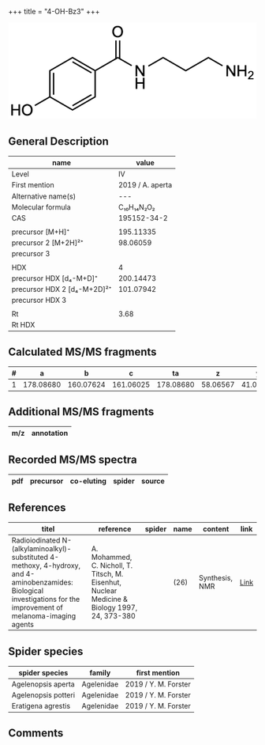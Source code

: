 +++
title = "4-OH-Bz3"
+++

![](/img/4-OH-Bz3.png)

## General Description

| name                        | value            |
|-----------------------------|------------------|
| Level                       | IV               |
| First mention               | 2019 / A. aperta |
| Alternative name(s)         | ---              |
| Molecular formula           | C₁₀H₁₄N₂O₂       |
| CAS                         | 195152-34-2      |
|                             |                  |
| precursor   [M+H]⁺          | 195.11335        |
| precursor 2 [M+2H]²⁺        | 98.06059         |
| precursor 3                 |                  |
|                             |                  |
| HDX                         | 4                |
| precursor HDX   [d₄-M+D]⁺   | 200.14473        |
| precursor HDX 2 [d₄-M+2D]²⁺ | 101.07942        |
| precursor HDX 3             |                  |
|                             |                  |
| Rt                          | 3.68             |
| Rt HDX                      |                  |

## Calculated MS/MS fragments

| # | a         | b         | c         | ta        | z        | y        | tz       |
|---|-----------|-----------|-----------|-----------|----------|----------|----------|
| 1 | 178.08680 | 160.07624 | 161.06025 | 178.08680 | 58.06567 | 41.03912 | 75.09222 |

## Additional MS/MS fragments

| m/z       | annotation |
|-----------|------------|

## Recorded MS/MS spectra

| pdf | precursor | co-eluting  | spider    | source                       |
|-----|-----------|-------------|-----------|------------------------------|

## References

| titel                                                                                                                                                                | reference                                                                                     | spider | name | content        | link                                                  |
|----------------------------------------------------------------------------------------------------------------------------------------------------------------------|-----------------------------------------------------------------------------------------------|--------|------|----------------|-------------------------------------------------------|
| Radioiodinated N-(alkylaminoalkyl)-substituted 4-methoxy, 4-hydroxy, and 4-aminobenzamides: Biological investigations for the improvement of melanoma-imaging agents | A. Mohammed, C. Nicholl, T. Titsch, M. Eisenhut, Nuclear Medicine & Biology 1997, 24, 373-380 |        | (26) | Synthesis, NMR | [Link](https://doi.org/10.1016/S0969-8051(97)80002-9) |

## Spider species

| spider species      | family     | first mention        |
|---------------------|------------|----------------------|
| Agelenopsis aperta  | Agelenidae | 2019 / Y. M. Forster |
| Agelenopsis potteri | Agelenidae | 2019 / Y. M. Forster |
| Eratigena agrestis  | Agelenidae | 2019 / Y. M. Forster |

## Comments